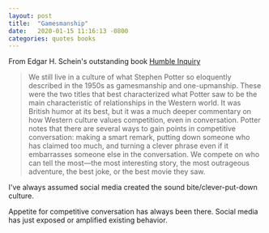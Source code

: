 ```yaml
---
layout: post
title:  "Gamesmanship"
date:   2020-01-15 11:16:13 -0800
categories: quotes books
---
```


From Edgar H. Schein's outstanding book [Humble Inquiry](https://www.amazon.com/Humble-Inquiry-Gentle-Instead-Telling/dp/1609949811)

> We still live in a culture of what Stephen Potter so eloquently described in the 1950s as gamesmanship 
and one-upmanship. These were the two titles that best characterized what Potter saw to be the main 
characteristic of relationships in the Western world. It was British humor at its best, but it was 
a much deeper commentary on how Western culture values competition, even in conversation. 
Potter notes that there are several ways to gain points in competitive conversation: making a 
smart remark, putting down someone who has claimed too much, and turning a clever phrase even if 
it embarrasses someone else in the conversation. We compete on who can tell the most—the most 
interesting story, the most outrageous adventure, the best joke, or the best movie they saw.

I've always assumed social media created the sound bite/clever-put-down culture. 

Appetite for competitive conversation has always been there. Social media has just exposed or amplified existing behavior.

